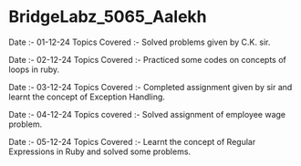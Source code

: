 # BridgeLabz_5065_Aalekh

Date :- 01-12-24 Topics Covered :- Solved problems given by C.K. sir.

Date :- 02-12-24  Topics Covered :- Practiced some codes on concepts of loops in ruby.

Date :- 03-12-24 Topics Covered :- Completed assignment given by sir and learnt the concept of Exception Handling.

Date :- 04-12-24 Topics covered :- Solved assignment of employee wage problem.

Date :- 05-12-24 Topics Covered :- Learnt the concept of Regular Expressions in Ruby and solved some problems.
